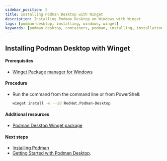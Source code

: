 ```yaml
---
sidebar_position: 5
title: Installing Podman Desktop with Winget
description: Installing Podman Desktop on Windows with Winget
tags: [podman-desktop, installing, windows, winget]
keywords: [podman desktop, containers, podman, installing, installation, windows, winget]
---
```


## Installing Podman Desktop with Winget

#### Prerequisites

* [Winget Package manager for Windows](https://aka.ms/getwinget)

#### Procedure

* Run the command from the command line or from PowerShell:

  ```sh
  winget install -e --id RedHat.Podman-Desktop
  ```

#### Additional resources

* [Podman Desktop Winget package](https://winget.run/pkg/RedHat/Podman-Desktop)

#### Next steps

* [Installing Podman](installing-podman-with-podman-desktop)
* [Getting Started with Podman Desktop](/docs/getting-started/getting-started).
